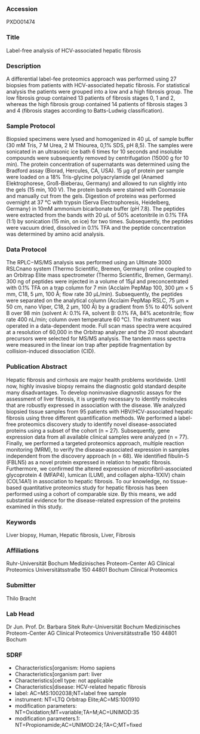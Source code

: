 ### Accession
PXD001474

### Title
Label-free analysis of HCV-associated hepatic fibrosis

### Description
A differential label-fee proteomics approach was performed using 27 biopsies from patients with HCV-associated hepatic fibrosis. For statistical analysis the patients were grouped into a low and a high fibrosis group. The low fibrosis group contained 13 patients of fibrosis stages 0, 1 and 2, whereas the high fibrosis group contained 14 patients of fibrosis stages 3 and 4 (fibrosis stages according to Batts-Ludwig classification).

### Sample Protocol
Biopsied specimens were lysed and homogenized in 40 µL of sample buffer (30 mM Tris, 7 M Urea, 2 M Thiourea, 0,1% SDS, pH 8,5). The samples were sonicated in an ultrasonic ice bath 6 times for 10 seconds and insoluble compounds were subsequently removed by centrifugation (15000 g for 10 min). The protein concentration of supernatants was determined using the Bradford assay (Biorad, Hercules, CA, USA). 15 µg of protein per sample were loaded on a 18% Tris-glycine polyacrylamide gel (Anamed Elektrophorese, Groß-Bieberau, Germany) and allowed to run slightly into the gels (15 min, 100 V). The protein bands were stained with Coomassie and manually cut from the gels. Digestion of proteins was performed overnight at 37 °C with trypsin (Serva Electrophoresis, Heidelberg, Germany) in 10mM ammonium bicarbonate buffer (pH 7.8). The peptides were extracted from the bands with 20 μL of 50% acetonitrile in 0.1% TFA (1:1) by sonication (15 min, on ice) for two times. Subsequently, the peptides were vacuum dried, dissolved in 0.1% TFA and the peptide concentration was determined by amino acid analysis.

### Data Protocol
The RPLC−MS/MS analysis was performed using an Ultimate 3000 RSLCnano system (Thermo Scientific, Bremen, Germany) online coupled to an Orbitrap Elite mass spectrometer (Thermo Scientific, Bremen, Germany). 300 ng of peptides were injected in a volume of 15µl and preconcentrated with 0.1% TFA on a trap column for 7 min (Acclaim PepMap 100, 300 μm × 5 mm, C18, 5 μm, 100 Å; flow rate 30 μL/min). Subsequently, the peptides were separated on the analytical column (Acclaim PepMap RSLC, 75 μm × 50 cm, nano Viper, C18, 2 μm, 100 Å) by a gradient from 5% to 40% solvent B over 98 min (solvent A: 0.1% FA, solvent B: 0.1% FA, 84% acetonitrile; flow rate 400 nL/min; column oven temperature 60 °C). The instrument was operated in a data-dependent mode. Full scan mass spectra were acquired at a resolution of 60,000 in the Orbitrap analyzer and the 20 most abundant precursors were selected for MS/MS analysis. The tandem mass spectra were measured in the linear ion trap after peptide fragmentation by collision-induced dissociation (CID).

### Publication Abstract
Hepatic fibrosis and cirrhosis are major health problems worldwide. Until now, highly invasive biopsy remains the diagnostic gold standard despite many disadvantages. To develop noninvasive diagnostic assays for the assessment of liver fibrosis, it is urgently necessary to identify molecules that are robustly expressed in association with the disease. We analyzed biopsied tissue samples from 95 patients with HBV/HCV-associated hepatic fibrosis using three different quantification methods. We performed a label-free proteomics discovery study to identify novel disease-associated proteins using a subset of the cohort (n = 27). Subsequently, gene expression data from all available clinical samples were analyzed (n = 77). Finally, we performed a targeted proteomics approach, multiple reaction monitoring (MRM), to verify the disease-associated expression in samples independent from the discovery approach (n = 68). We identified fibulin-5 (FBLN5) as a novel protein expressed in relation to hepatic fibrosis. Furthermore, we confirmed the altered expression of microfibril-associated glycoprotein 4 (MFAP4), lumican (LUM), and collagen alpha-1(XIV) chain (COL14A1) in association to hepatic fibrosis. To our knowledge, no tissue-based quantitative proteomics study for hepatic fibrosis has been performed using a cohort of comparable size. By this means, we add substantial evidence for the disease-related expression of the proteins examined in this study.

### Keywords
Liver biopsy, Human, Hepatic fibrosis, Liver, Fibrosis

### Affiliations
Ruhr-Universität Bochum Medizinisches Proteom-Center AG Clinical Proteomics Universitätsstraße 150 44801 Bochum
Clinical Proteomics

### Submitter
Thilo Bracht

### Lab Head
Dr Jun. Prof. Dr. Barbara Sitek
Ruhr-Universität Bochum Medizinisches Proteom-Center AG Clinical Proteomics Universitätsstraße 150 44801 Bochum


### SDRF
- Characteristics[organism: Homo sapiens
- Characteristics[organism part: liver
- Characteristics[cell type: not applicable
- Characteristics[disease: HCV-related hepatic fibrosis
- label: AC=MS:1002038;NT=label free sample
- instrument: NT=LTQ Orbitrap Elite;AC=MS:1001910
- modification parameters: NT=Oxidation;MT=variable;TA=M;AC=UNIMOD:35
- modification parameters.1: NT=Propionamide;AC=UNIMOD:24;TA=C;MT=fixed

